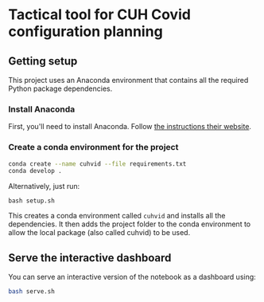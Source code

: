 # Tactical tool for CUH Covid configuration planning

## Getting setup
This project uses an Anaconda environment that contains all the required Python package dependencies. 

### Install Anaconda
First, you'll need to install Anaconda. Follow [the instructions their website](https://docs.anaconda.com/anaconda/install/).

### Create a conda environment for the project
```bash
conda create --name cuhvid --file requirements.txt
conda develop .
```

Alternatively, just run:
```
bash setup.sh
```

This creates a conda environment called ```cuhvid``` and installs all the dependencies. It then adds the project folder to the conda environment to allow the local package (also called cuhvid) to be used.

## Serve the interactive dashboard
You can serve an interactive version of the notebook as a dashboard using:
```bash
bash serve.sh
```
